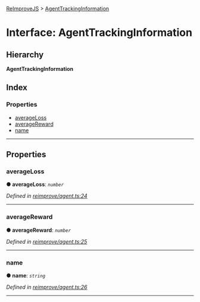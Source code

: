 [ReImproveJS](../README.md) > [AgentTrackingInformation](../interfaces/agenttrackinginformation.md)

# Interface: AgentTrackingInformation

## Hierarchy

**AgentTrackingInformation**

## Index

### Properties

* [averageLoss](agenttrackinginformation.md#averageloss)
* [averageReward](agenttrackinginformation.md#averagereward)
* [name](agenttrackinginformation.md#name)

---

## Properties

<a id="averageloss"></a>

###  averageLoss

**● averageLoss**: *`number`*

*Defined in [reimprove/agent.ts:24](https://github.com/Pravez/FurnishJS/blob/b206a93/src/reimprove/agent.ts#L24)*

___
<a id="averagereward"></a>

###  averageReward

**● averageReward**: *`number`*

*Defined in [reimprove/agent.ts:25](https://github.com/Pravez/FurnishJS/blob/b206a93/src/reimprove/agent.ts#L25)*

___
<a id="name"></a>

###  name

**● name**: *`string`*

*Defined in [reimprove/agent.ts:26](https://github.com/Pravez/FurnishJS/blob/b206a93/src/reimprove/agent.ts#L26)*

___

